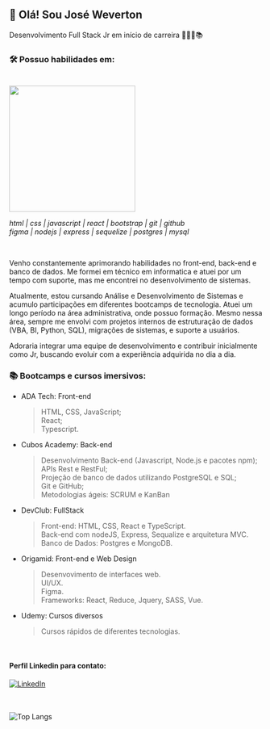 
<!--![header](https://capsule-render.vercel.app/api?type=waving&&color=154c79&height=120&section=header&fontSize=90)-->


<!--[![Typing SVG](https://readme-typing-svg.demolab.com?font=Fira+Code&pause=1000&color=154C79&multiline=true&random=false&width=435&height=90&lines=Desenvolvedor+de+software%3A;Front-end+%7C+Back-end;Banco+de+dados)](https://git.io/typing-svg)-->

## 👋 Olá! Sou José Weverton 

Desenvolvimento Full Stack Jr em início de carreira 👨🏻‍💻📚

<!--Encaro desafios com uma abordagem analítica, sempre buscando colaborar de forma participativa e mantendo uma constante busca por novos conhecimentos para solucionar questões do dia a dia. Dedico-me ao trabalho com comprometimento, flexibilidade e facilidade de adaptação para absorver e aplicar novas tecnologias.<br><br>-->


### 🛠️ Possuo habilidades em: <br><br>

<div>
<img width=250px src="https://skillicons.dev/icons?i=html,css,javascript,react,bootstrap,git,github,figma,nodejs,express,sequelize,postgres,mysql&perline=7" />
</div>

*html | css | javascript | react | bootstrap | git | github<br>figma | nodejs | express | sequelize | postgres | mysql*

<br>

Venho constantemente aprimorando habilidades no front-end, back-end e banco de dados. Me formei em técnico em informatica e atuei por um tempo com suporte, mas me encontrei no desenvolvimento de sistemas.

Atualmente, estou cursando Análise e Desenvolvimento de Sistemas e acumulo participações em diferentes bootcamps de tecnologia. Atuei um longo período na área administrativa, onde possuo formação. Mesmo  nessa área, sempre me envolvi com projetos internos de estruturação de dados (VBA, BI, Python, SQL), migrações de sistemas, e suporte a usuários. 

Adoraria integrar uma equipe de desenvolvimento e contribuir inicialmente como Jr, buscando evoluir com a experiência adquirida no dia a dia.

### 📚 Bootcamps e cursos imersivos:

- ADA Tech: Front-end
  >HTML, CSS, JavaScript;<br>
  >React;<br>
  >Typescript.
  
- Cubos Academy: Back-end
  >Desenvolvimento Back-end (Javascript, Node.js e pacotes npm);<br>
  >APIs Rest e RestFul;<br>
  >Projeção de banco de dados utilizando PostgreSQL e SQL;<br>
  >Git e GitHub;<br>
  >Metodologias ágeis: SCRUM e KanBan<br>
  
- DevClub: FullStack
  >Front-end: HTML, CSS, React e TypeScript.<br> 
  >Back-end com nodeJS, Express, Sequalize e arquitetura MVC.<br>
   >Banco de Dados: Postgres e MongoDB. <br>
- Origamid: Front-end e Web Design
  > Desenvovimento de interfaces web.<br>
  > UI/UX.<br>
  > Figma.<br>
  > Frameworks: React, Reduce, Jquery, SASS, Vue.<br>
  
- Udemy: Cursos diversos
  >Cursos rápidos de diferentes tecnologias.
  
<br>

####  Perfil Linkedin para contato:

[![LinkedIn](<https://img.shields.io/badge/LinkedIn-0077B5?style=for-the-badge&logo=linkedin&logoColor=white>)](<https://www.linkedin.com/in/jose-weverton/>)<br>
<br><br>

<!--![Jose Weverton Stats](https://github-readme-stats.vercel.app/api?username=joseweverton&show_icons=true&theme=transparent)-->

<!--[![Top Langs](https://github-readme-stats.vercel.app/api/top-langs/?username=anuraghazra)](https://github.com/anuraghazra/github-readme-stats) -->

![Top Langs](https://github-readme-stats.vercel.app/api/top-langs/?username=joseweverton&layout=compact)



